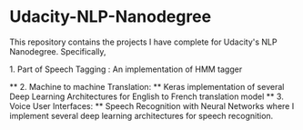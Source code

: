 # Udacity-NLP-Nanodegree
This repository contains the projects I have complete for Udacity's NLP Nanodegree. Specifically,
  <p><bf> 1. Part of Speech Tagging </bf> : An implementation of HMM tagger</p>
  ** 2. Machine to machine Translation: ** Keras implementation of several Deep Learning Architectures for English to French translation model
  ** 3. Voice User Interfaces: ** Speech Recognition with Neural Networks where I implement several deep learning architectures for speech recognition.
  
